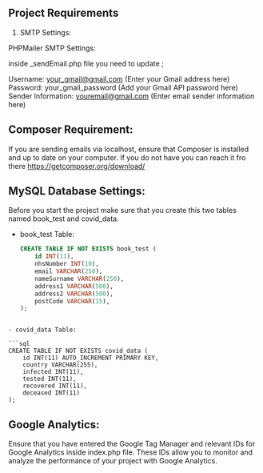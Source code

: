## Project Requirements
1. SMTP Settings:

PHPMailer SMTP Settings:

inside _sendEmail.php file you need to update ;

Username: your_gmail@gmail.com (Enter your Gmail address here)
Password: your_gmail_password (Add your Gmail API password here)
Sender Information: youremail@gmail.com (Enter email sender information here)


## Composer Requirement:
If you are sending emails via localhost, ensure that Composer is installed and up to date on your computer. If you do not have you can reach it fro there https://getcomposer.org/download/ 

## MySQL Database Settings:
Before you start the project make sure that you create this two tables named book_test and covid_data. 


- book_test Table:

  ```sql
  CREATE TABLE IF NOT EXISTS book_test (
      id INT(11),
      nhsNumber INT(10),
      email VARCHAR(250),
      nameSurname VARCHAR(250),
      address1 VARCHAR(500),
      address2 VARCHAR(500),
      postCode VARCHAR(15),
  );
```

- covid_data Table:

```sql
CREATE TABLE IF NOT EXISTS covid_data (
    id INT(11) AUTO_INCREMENT PRIMARY KEY,
    country VARCHAR(255),
    infected INT(11),
    tested INT(11),
    recovered INT(11),
    deceased INT(11)
);
```


## Google Analytics:
Ensure that you have entered the Google Tag Manager and relevant IDs for Google Analytics inside index.php file. These IDs allow you to monitor and analyze the performance of your project with Google Analytics.